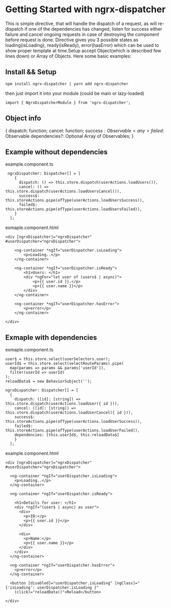 # Getting Started with ngrx-dispatcher

This is simple directive, that will handle the dispatch of a request, as will re-dispatch if one of the dependencies
has changed, listen for success either failure and cancel ongoing requests in case of destroying the component before
request is done. Directive gives you 3 possible states as loading(isLoading), ready(isReady), error(hasError) which can
be used to show proper template at time.Setup accept Object(which is described few lines down) or Array of Objects.
Here some basic examples:

## Install && Setup

```
npm install ngrx-dispatcher | yarn add ngrx-dispatcher
```

then just import it into your module (could be main or lazy-loaded)

```
import { NgrxDispatcherModule } from 'ngrx-dispatcher';
```

## Object info
{
    dispatch: function;
    cancel: function;
    success$: Observable<any>
    failed$: Observable<any>
    dependencies?: Optional Array of Observables;
}

## Example without dependencies

example.component.ts

```
 ngrxDispatcher: Dispatcher[] = [
    {
      dispatch: () => this.store.dispatch(userActions.loadUsers()),
      cancel: () => this.store.dispatch(userActions.loadUsersCancel()),
      success$: this.storeActions.pipe(ofType(userActions.loadUsersSuccess)),
      failed$: this.storeActions.pipe(ofType(userActions.loadUsersFailed)),
    }
  ];
```

exmaple.component.html

```
<div [ngrxDispatcher]="ngrxDispatcher" #userDispatcher="ngrxDispatcher">

    <ng-container *ngIf="userDispatcher.isLoading">
        <p>Loading..</p>
    </ng-container>

    <ng-container *ngIf="userDispatcher.isReady">
        <h1>Users: </h1>
        <div *ngFor="let user of (users$ | async)">
            <p>{{ user.id }}.</p>
            <p>{{ user.name }}</p>
        </div>
    </ng-container>

    <ng-container *ngIf="userDispatcher.hasError">
        <p>error</p>
    </ng-container>

</div>
```
## Exmaple with dependencies

exmaple.component.ts
```
user$ = this.store.select(userSelectors.user);
userId$ = this.store.select(selectRouteParams).pipe(
  map(params => params && params['userId']),
  filter(userId => userId)
);
reloadData$ = new BehaviorSubject('');

ngrxDispatcher: Dispatcher[] = [
  {
    dispatch: ([id]: [string]) => this.store.dispatch(userActions.loadUser({ id })),
    cancel: ([id]: [string]) => this.store.dispatch(userActions.loadUserCancel({ id })),
    success$: this.storeActions.pipe(ofType(userActions.loadUserSuccess)),
    failed$: this.storeActions.pipe(ofType(userActions.loadUserFailed)),
    dependencies: [this.userId$, this.reloadData$]
    }
  ];
```

example.component.html

```
<div [ngrxDispatcher]="ngrxDispatcher" #userDispatcher="ngrxDispatcher">

  <ng-container *ngIf="userDispatcher.isLoading">
    <p>Loading..</p>
  </ng-container>

  <ng-container *ngIf="userDispatcher.isReady">

    <h1>Details for user: </h1>
    <div *ngIf="(user$ | async) as user">
      <div>
        <p>ID:</p>
        <p>{{ user.id }}</p>
      </div>

      <div>
        <p>Name:</p>
        <p>{{ user.name }}</p>
      </div>
    </div>
  </ng-container>

  <ng-container *ngIf="userDispatcher.hasError">
    <p>error</p>
  </ng-container>

  <button [disabled]="userDispatcher.isLoading" [ngClass]="{'isLoading': userDispatcher.isLoading }"
    (click)="reloadData()">Reload</button>

</div>
```
